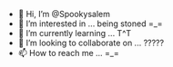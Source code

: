 - 👋 Hi, I’m @Spookysalem
- 👀 I’m interested in ... being stoned =_=
- 🌱 I’m currently learning ... T^T
- 💞️ I’m looking to collaborate on ... ?????
- 📫 How to reach me ... =_=

<!---
Spookysalem/Spookysalem is a ✨ special ✨ repository because its `README.md` (this file) appears on your GitHub profile.
You can click the Preview link to take a look at your changes.
--->

